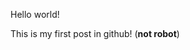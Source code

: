 Hello world!

This is my first post in github! (**not robot**)
<!---
haoxsia/haoxsia is a ✨ special ✨ repository because its `README.md` (this file) appears on your GitHub profile.
You can click the Preview link to take a look at your changes.
--->
